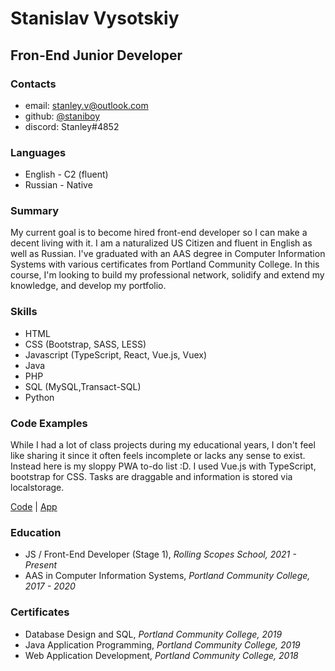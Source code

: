 # Stanislav Vysotskiy

## Fron-End Junior Developer

### Contacts

* email: [stanley.v@outlook.com](mailto:stanley.v@outlook.com)
* github: [@staniboy](https://github.com/staniboy)
* discord: Stanley#4852

### Languages

* English - C2 (fluent)
* Russian - Native

### Summary

My current goal is to become hired front-end developer so I can make a decent living with it. I am a naturalized US Citizen and fluent in English as well as Russian. I've graduated with an AAS degree in Computer Information Systems with various certificates from Portland Community College. In this course, I'm looking to build my professional network, solidify and extend my knowledge, and develop my portfolio.

### Skills
* HTML
* CSS (Bootstrap, SASS, LESS)
* Javascript (TypeScript, React, Vue.js, Vuex)
* Java
* PHP
* SQL (MySQL,Transact-SQL)
* Python

### Code Examples
While I had a lot of class projects during my educational years, I don't feel like sharing it since it often feels incomplete or lacks any sense to exist. Instead here is my sloppy PWA to-do list :D. I used Vue.js with TypeScript, bootstrap for CSS. Tasks are draggable and information is stored via localstorage.

[Code](https://github.com/staniboy/agenda-vue) | [App](https://staniboy.github.io/agenda-vue/)

### Education
* JS / Front-End Developer (Stage 1), *Rolling Scopes School, 2021 - Present*
* AAS in Computer Information Systems, *Portland Community College, 2017 - 2020*

### Certificates
* Database Design and SQL, *Portland Community College, 2019*
* Java Application Programming, *Portland Community College, 2019*
* Web Application Development, *Portland Community College, 2018*





